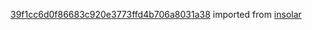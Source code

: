 [39f1cc6d0f86683c920e3773ffd4b706a8031a38](https://github.com/insolar/insolar/commit/39f1cc6d0f86683c920e3773ffd4b706a8031a38) imported from [insolar](https://github.com/insolar/insolar)
